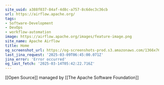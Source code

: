 ```yaml
---
site_uuid: a388f037-84af-4d8c-a757-8c6dec3c36cb
url: https://airflow.apache.org/
tags:
- Software-Development
- DevOps
- workflow-automation
image: https://airflow.apache.org/images/feature-image.png
site_name: Apache Airflow
title: Home
og_screenshot_url: https://og-screenshots-prod.s3.amazonaws.com/1366x768/80/false/fd7567a9d24f610eed8dbfc9b0d94398c1e0e307906435c104dad363bd1dd1ad.jpeg
last_jina_request: '2025-03-09T06:45:00.071Z'
jina_error: 'Error occurred'
og_last_fetch: '2025-03-14T05:42:22.716Z'
---
```

[[Open Source]] managed by [[The Apache Software Foundation]]
